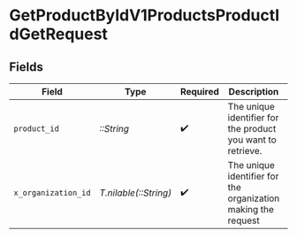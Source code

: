 # GetProductByIdV1ProductsProductIdGetRequest


## Fields

| Field                                                         | Type                                                          | Required                                                      | Description                                                   | Example                                                       |
| ------------------------------------------------------------- | ------------------------------------------------------------- | ------------------------------------------------------------- | ------------------------------------------------------------- | ------------------------------------------------------------- |
| `product_id`                                                  | *::String*                                                    | :heavy_check_mark:                                            | The unique identifier for the product you want to retrieve.   |                                                               |
| `x_organization_id`                                           | *T.nilable(::String)*                                         | :heavy_check_mark:                                            | The unique identifier for the organization making the request | org_12345                                                     |
